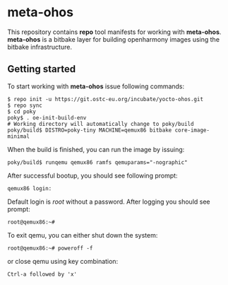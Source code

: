 meta-ohos
==========

This repository contains **repo** tool manifests for working with **meta-ohos**. 
**meta-ohos** is a bitbake layer for building openharmony images using the bitbake infrastructure.

## Getting started

To start working with **meta-ohos** issue following commands:

    $ repo init -u https://git.ostc-eu.org/incubate/yocto-ohos.git
    $ repo sync
    $ cd poky
    poky$ . oe-init-build-env
    # Working directory will automatically change to poky/build
    poky/build$ DISTRO=poky-tiny MACHINE=qemux86 bitbake core-image-minimal

When the build is finished, you can run the image by issuing:

    poky/build$ runqemu qemux86 ramfs qemuparams="-nographic"

After successful bootup, you should see following prompt:

    qemux86 login:

Default login is _root_ without a password. After logging you should see prompt:

    root@qemux86:~#

To exit qemu, you can either shut down the system:

    root@qemux86:~# poweroff -f

or close qemu using key combination:

    Ctrl-a followed by 'x'

